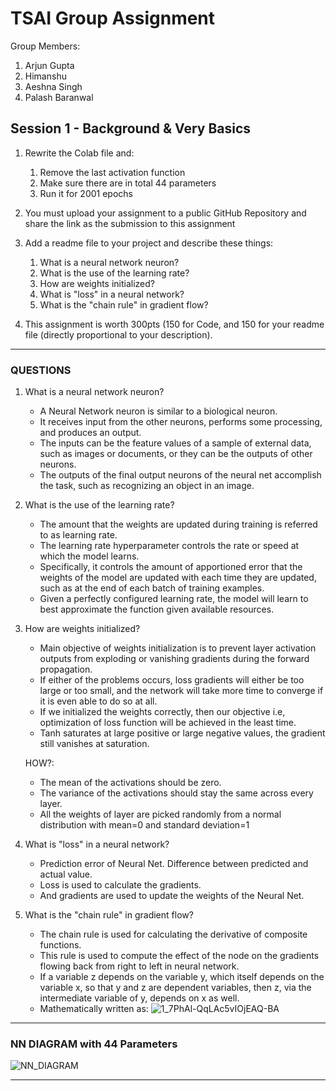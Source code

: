 # TSAI Group Assignment

Group Members:

1. Arjun Gupta
2. Himanshu
3. Aeshna Singh
4. Palash Baranwal

## Session 1 - Background & Very Basics

1. Rewrite the Colab file and:

   1. Remove the last activation function
   2. Make sure there are in total 44 parameters
   3. Run it for 2001 epochs

2. You must upload your assignment to a public GitHub Repository and share the link as the submission to this assignment

3. Add a readme file to your project and describe these things:

   1. What is a neural network neuron?
   2. What is the use of the learning rate?
   3. How are weights initialized?
   4. What is "loss" in a neural network?
   5. What is the "chain rule" in gradient flow?

4. This assignment is worth 300pts (150 for Code, and 150 for your readme file (directly proportional to your description).

---

### QUESTIONS

1. What is a neural network neuron?

   - A Neural Network neuron is similar to a biological neuron.
   - It receives input from the other neurons, performs some processing, and produces an output.
   - The inputs can be the feature values of a sample of external data, such as images or documents, or they can be the outputs of other neurons.
   - The outputs of the final output neurons of the neural net accomplish the task, such as recognizing an object in an image.

2. What is the use of the learning rate?

   - The amount that the weights are updated during training is referred to as learning rate.
   - The learning rate hyperparameter controls the rate or speed at which the model learns.
   - Specifically, it controls the amount of apportioned error that the weights of the model are updated with each time they are updated, such as at the end of each batch of training examples.
   - Given a perfectly configured learning rate, the model will learn to best approximate the function given available resources.

3. How are weights initialized?

   - Main objective of weights initialization is to prevent layer activation outputs from exploding or vanishing gradients during the forward propagation.
   - If either of the problems occurs, loss gradients will either be too large or too small, and the network will take more time to converge if it is even able to do so at all.
   - If we initialized the weights correctly, then our objective i.e, optimization of loss function will be achieved in the least time.
   - Tanh saturates at large positive or large negative values, the gradient still vanishes at saturation.

   HOW?:

   - The mean of the activations should be zero.
   - The variance of the activations should stay the same across every layer.
   - All the weights of layer are picked randomly from a normal distribution with mean=0 and standard deviation=1

4. What is "loss" in a neural network?

   - Prediction error of Neural Net. Difference between predicted and actual value.
   - Loss is used to calculate the gradients.
   - And gradients are used to update the weights of the Neural Net.

5. What is the "chain rule" in gradient flow?

   - The chain rule is used for calculating the derivative of composite functions.
   - This rule is used to compute the effect of the node on the gradients flowing back from right to left in neural network.
   - If a variable z depends on the variable y, which itself depends on the variable x, so that y and z are dependent variables, then z, via the intermediate variable of y, depends on x as well.
   - Mathematically written as:
     ![1_7PhAl-QqLAc5vIOjEAQ-BA](https://user-images.githubusercontent.com/15984084/133920504-de544d1e-aa09-4f01-868b-6f24f63ab893.png)

---

### NN DIAGRAM with 44 Parameters

![NN_DIAGRAM](https://user-images.githubusercontent.com/15984084/133919297-33185e1e-07b1-4f68-8e7a-61b629bb426d.jpg)

---
